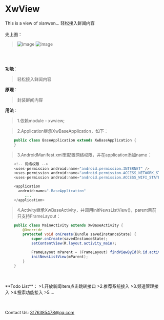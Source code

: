 # XwView
This is a view of xianwen... 轻松接入鲜闻内容
<br>
<br>
先上图：
>![image](https://raw.githubusercontent.com/frendyxzc/XwsdkPlugin/master/screenshot/device-2016-11-11-110118.png)
>![image](https://raw.githubusercontent.com/frendyxzc/XwsdkPlugin/master/screenshot/device-2016-11-11-110150.png)
<br>
<br>

**功能**：

>轻松接入鲜闻内容

**原理**：

>封装鲜闻内容

**用法**：

>1.依赖module - xwview;

>2.Application继承XwBaseApplication，如下：
```java
	public class BaseApplication extends XwBaseApplication {
	}
```

>3.AndroidManifest.xml里配置网络权限，并在application添加name：
```java
	<!-- 网络权限 -->
	<uses-permission android:name="android.permission.INTERNET" />
	<uses-permission android:name="android.permission.ACCESS_NETWORK_STATE" />
	<uses-permission android:name="android.permission.ACCESS_WIFI_STATE" />

	<application
	  android:name=".BaseApplication"
	     ...
	</application>
```

>4.Activity继承XwBaseActivity，并调用initNewsListView()，parent目前只支持FrameLayout：
```java
	public class MainActivity extends XwBaseActivity {
		@Override
		protected void onCreate(Bundle savedInstanceState) {
			super.onCreate(savedInstanceState);
			setContentView(R.layout.activity_main);

			FrameLayout mParent = (FrameLayout) findViewById(R.id.activity_main);
			initNewsListView(mParent);
		}
	}
```

<br>
<br>
**Todo List**：
>1.开放新闻item点击跳转接口
>2.推荐系统接入
>3.频道管理接入
>4.搜索功能接入
>5....
<br>
<br>
<br>

Contact Us: 3176385478@qq.com

